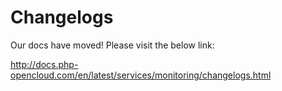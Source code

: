 # Changelogs

Our docs have moved! Please visit the below link:

http://docs.php-opencloud.com/en/latest/services/monitoring/changelogs.html
